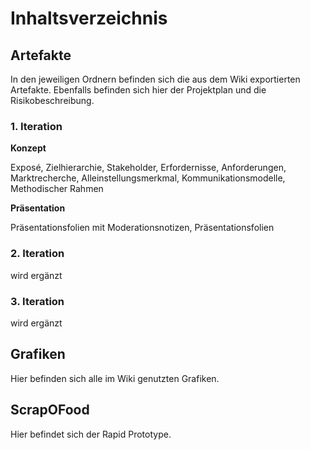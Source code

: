 # **Inhaltsverzeichnis**

## Artefakte
In den jeweiligen Ordnern befinden sich die aus dem Wiki exportierten Artefakte.
Ebenfalls befinden sich hier der Projektplan und die Risikobeschreibung.

### 1. Iteration

**Konzept**

Exposé, Zielhierarchie, Stakeholder, Erfordernisse, Anforderungen, Marktrecherche, Alleinstellungsmerkmal, Kommunikationsmodelle, Methodischer Rahmen

**Präsentation**

Präsentationsfolien mit Moderationsnotizen, Präsentationsfolien

### 2. Iteration

wird ergänzt

### 3. Iteration

wird ergänzt

## Grafiken
Hier befinden sich alle im Wiki genutzten Grafiken.

## ScrapOFood
Hier befindet sich der Rapid Prototype.
